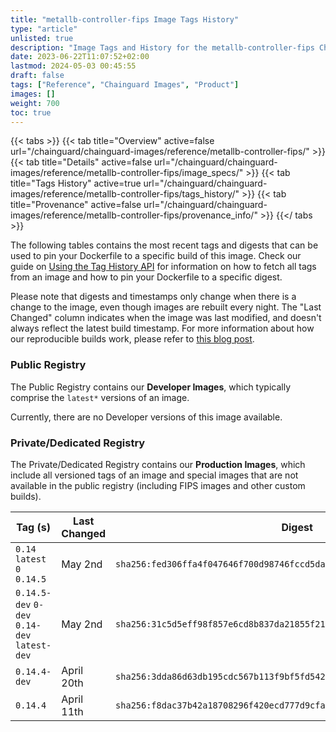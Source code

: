 ```yaml
---
title: "metallb-controller-fips Image Tags History"
type: "article"
unlisted: true
description: "Image Tags and History for the metallb-controller-fips Chainguard Image"
date: 2023-06-22T11:07:52+02:00
lastmod: 2024-05-03 00:45:55
draft: false
tags: ["Reference", "Chainguard Images", "Product"]
images: []
weight: 700
toc: true
---
```


{{< tabs >}}
{{< tab title="Overview" active=false url="/chainguard/chainguard-images/reference/metallb-controller-fips/" >}}
{{< tab title="Details" active=false url="/chainguard/chainguard-images/reference/metallb-controller-fips/image_specs/" >}}
{{< tab title="Tags History" active=true url="/chainguard/chainguard-images/reference/metallb-controller-fips/tags_history/" >}}
{{< tab title="Provenance" active=false url="/chainguard/chainguard-images/reference/metallb-controller-fips/provenance_info/" >}}
{{</ tabs >}}

The following tables contains the most recent tags and digests that can be used to pin your Dockerfile to a specific build of this image. Check our guide on [Using the Tag History API](/chainguard/chainguard-images/using-the-tag-history-api/) for information on how to fetch all tags from an image and how to pin your Dockerfile to a specific digest.

Please note that digests and timestamps only change when there is a change to the image, even though images are rebuilt every night. The "Last Changed" column indicates when the image was last modified, and doesn't always reflect the latest build timestamp. For more information about how our reproducible builds work, please refer to [this blog post](https://www.chainguard.dev/unchained/reproducing-chainguards-reproducible-image-builds).

### Public Registry
The Public Registry contains our **Developer Images**, which typically comprise the `latest*` versions of an image.

Currently, there are no Developer versions of this image available.

### Private/Dedicated Registry
The Private/Dedicated Registry contains our **Production Images**, which include all versioned tags of an image and special images that are not available in the public registry (including FIPS images and other custom builds).

| Tag (s)                                       | Last Changed | Digest                                                                    |
|-----------------------------------------------|--------------|---------------------------------------------------------------------------|
|  `0.14` `latest` `0` `0.14.5`                 | May 2nd      | `sha256:fed306ffa4f047646f700d98746fccd5da406221a6028635c21af207c722be09` |
|  `0.14.5-dev` `0-dev` `0.14-dev` `latest-dev` | May 2nd      | `sha256:31c5d5eff98f857e6cd8b837da21855f21b6ae067d41dc42cfa4b49d4fab9a30` |
|  `0.14.4-dev`                                 | April 20th   | `sha256:3dda86d63db195cdc567b113f9bf5fd542d84b81401f0e4996fbb76f9187137a` |
|  `0.14.4`                                     | April 11th   | `sha256:f8dac37b42a18708296f420ecd777d9cfa32c541c0f518855596a7ca525fba4f` |

